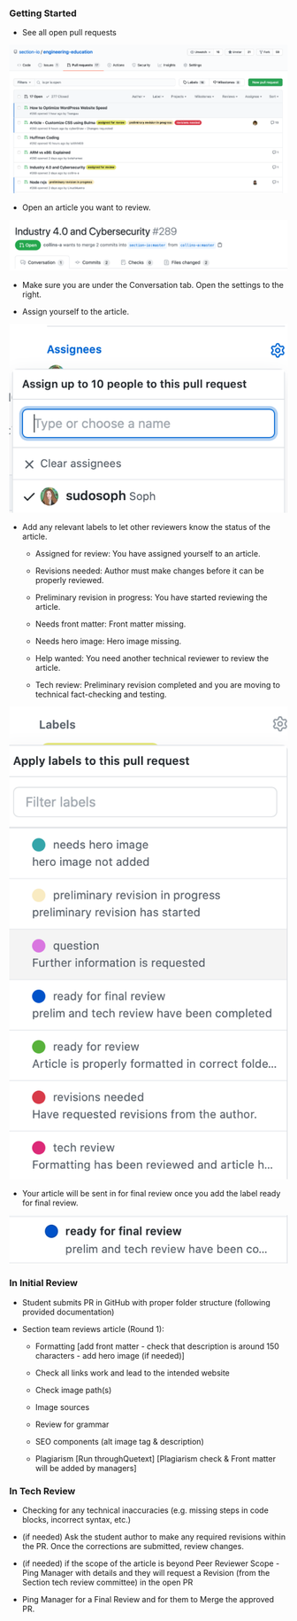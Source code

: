 ### Getting Started
- See all open pull requests

![pull request](/images/pull_requests.png)

- Open an article you want to review.

![conversation](/images/conversation.png)

- Make sure you are under the Conversation tab. Open the settings to the right.

- Assign yourself to the article.

![assign](/images/assign.png)

- Add any relevant labels to let other reviewers know the status of the article.

	- Assigned for review: You have assigned yourself to an article.

	- Revisions needed: Author must make changes before it can be properly reviewed.

	- Preliminary revision in progress: You have started reviewing the article.

	- Needs front matter: Front matter missing.

	- Needs hero image: Hero image missing.

	- Help wanted: You need another technical reviewer to review the article.

	- Tech review: Preliminary revision completed and you are moving to technical fact-checking and testing.

![labels](/images/labels.png)

- Your article will be sent in for final review once you add the label ready for final review.

![final review](/images/final_review.png)

### In Initial Review
- Student submits PR in GitHub with proper folder structure (following provided documentation)

- Section team reviews article (Round 1):

	- Formatting [add front matter - check that description is around 150 characters - add hero image (if needed)]

	- Check all links work and lead to the intended website

	- Check image path(s)

	- Image sources

	- Review for grammar

	- SEO components (alt image tag & description)

	- Plagiarism [Run throughQuetext]
	[Plagiarism check & Front matter will be added by managers]

### In Tech Review
- Checking for any technical inaccuracies (e.g. missing steps in code blocks, incorrect syntax, etc.)

- (if needed) Ask the student author to make any required revisions within the PR. Once the corrections are submitted, review changes.

- (if needed) if the scope of the article is beyond Peer Reviewer Scope - Ping Manager with details and they will request a Revision (from the Section tech review committee)  in the open PR

- Ping Manager for a Final Review and for them to Merge the approved PR.
